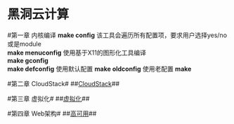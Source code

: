 黑洞云计算
=====

#第一章 内核编译
   **make config** 该工具会遍历所有配置项，要求用户选择yes/no或是module  
   **make menuconfig**  使用基于X11的图形化工具编译  
   **make gconfig**  
   **make defconfig**  使用默认配置
   **make oldconfig**  使用老配置
   **make**

#第二章 CloudStack#
##[CloudStack](./cloudstack.md)##

#第三章 虚拟化#
##[虚拟化](./虚拟化.md)##
 
#第四章 Web架构#
##[高可用](./高可用.md)##
